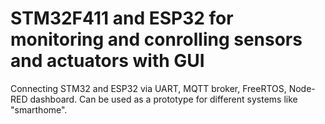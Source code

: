 # STM32F411 and ESP32 for monitoring and conrolling sensors and actuators with GUI
Connecting STM32 and ESP32 via UART, MQTT broker, FreeRTOS, Node-RED dashboard.
Can be used as a prototype for different systems like "smarthome".
